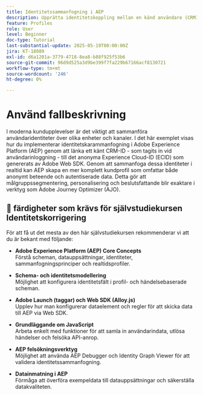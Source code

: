 ```yaml
---
title: Identitetssammanfogning i AEP
description: Upprätta identitetskoppling mellan en känd användare (CRMID) och en anonym besökare (ECID), vilket möjliggör enhetliga profiler för personalisering i realtid och beslut om erbjudanden i Adobe Journey Optimizer (AJO).
feature: Profiles
role: User
level: Beginner
doc-type: Tutorial
last-substantial-update: 2025-05-19T00:00:00Z
jira: KT-18089
exl-id: d6a1201a-3779-4718-8ea8-b88f925f53b6
source-git-commit: 96d9d525a3d9be399f7fa229b67166acf8130721
workflow-type: tm+mt
source-wordcount: '246'
ht-degree: 0%

---
```


# Använd fallbeskrivning

I moderna kundupplevelser är det viktigt att sammanföra användaridentiteter över olika enheter och kanaler. I det här exemplet visas hur du implementerar identitetskarammanfogning i Adobe Experience Platform (AEP) genom att länka ett känt CRM-ID - som tagits in vid användarinloggning - till det anonyma Experience Cloud-ID (ECID) som genererats av Adobe Web SDK. Genom att sammanfoga dessa identiteter i realtid kan AEP skapa en mer komplett kundprofil som omfattar både anonymt beteende och autentiserade data. Detta gör att målgruppssegmentering, personalisering och beslutsfattande blir exaktare i verktyg som Adobe Journey Optimizer (AJO).

## 🧠 färdigheter som krävs för självstudiekursen Identitetskorrigering

För att få ut det mesta av den här självstudiekursen rekommenderar vi att du är bekant med följande:

- **Adobe Experience Platform (AEP) Core Concepts**\
  Förstå scheman, datauppsättningar, identiteter, sammanfogningsprinciper och realtidsprofiler.

- **Schema- och identitetsmodellering**\
  Möjlighet att konfigurera identitetsfält i profil- och händelsebaserade scheman.

- **Adobe Launch (taggar) och Web SDK (Alloy.js)**\
  Upplev hur man konfigurerar dataelement och regler för att skicka data till AEP via Web SDK.

- **Grundläggande om JavaScript**\
  Arbeta enkelt med funktioner för att samla in användarindata, utlösa händelser och felsöka API-anrop.

- **AEP felsökningsverktyg**\
  Möjlighet att använda AEP Debugger och Identity Graph Viewer för att validera identitetssammanfogning.

- **Datainmatning i AEP**\
  Förmåga att överföra exempeldata till datauppsättningar och säkerställa datakvaliteten.



